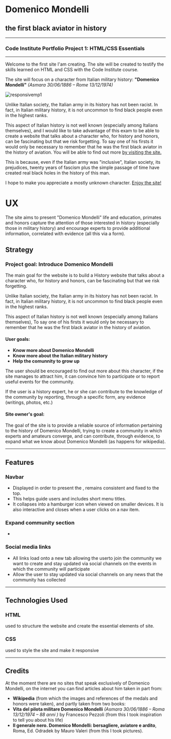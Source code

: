# Domenico Mondelli 
## the first black aviator in history
---
### Code Institute Portfolio Project 1: HTML/CSS Essentials
---
Welcome to the first site I'am creating.
The site will be created to testify the skills learned on HTML and CSS with the Code Institute course.

The site will focus on a character from Italian military history: **"Domenico Mondelli"** *(Asmara 30/06/1886 – Rome 13/12/1974)*

![responsivemp1](https://user-images.githubusercontent.com/80674568/117348761-e08de100-aeaa-11eb-96d4-02063768298f.PNG)

Unlike Italian society, the Italian army in its history has not been racist.
In fact, in Italian military history, it is not uncommon to find black people even in the highest ranks.

This aspect of Italian history is not well known (especially among Italians themselves),
and I would like to take advantage of this exam to be able to create a website that talks about a character who,
for history and honors, can be fascinating but that we risk forgetting.
To say one of his firsts it would only be necessary to remember that he was the first black aviator in the history of aviation.
You will be able to find out more [by visiting the site.](https://latorreandrea.github.io/domenico-mondelli-first-black-aviator/)

This is because, even if the Italian army was "inclusive", Italian society, its prejudices, twenty years of fascism plus the simple passage of time have created real black holes in the history of this man.

I hope to make you appreciate a mostly unknown character.
[Enjoy the site!](https://latorreandrea.github.io/domenico-mondelli-first-black-aviator/)

# UX

The site aims to present "Domenico Mondelli" life and education, primates and honors
capture the attention of those interested in history (especially those in military history)
and encourage experts to provide additional information, correlated with evidence (all this via a form).

## Strategy

### Project goal: Introduce Domenico Mondelli

The main goal for the website is to build a History website that talks about a character who,
for history and honors, can be fascinating but that we risk forgetting.

Unlike Italian society, the Italian army in its history has not been racist.
In fact, in Italian military history, it is not uncommon to find black people even in the highest ranks.

This aspect of Italian history is not well known (especially among Italians themselves),
To say one of his firsts it would only be necessary to remember that he was the first black aviator in the history of aviation.

#### User goals:
- **Know more about Domenico Mondelli**
- **Know more about the Italian military history**
- **Help the comunnity to grow up**

The user should be encouraged to find out more about this character, if the site manages to attract him, it can convince him to participate or to report useful events for the community.

If the user is a history expert, he or she can contribute to the knowledge of the community by reporting, through a specific form, any evidence (writings, photos, etc.)

#### Site owner's goal:

The goal of the site is to provide a reliable source of information pertaining to the history of Domenico Mondelli, trying to create a community in which experts and amateurs converge, and can contribute, through evidence, to expand what we know about Domenico Mondelli (as happens for wikipedia).

---

## Features

### Navbar 
- Displayed in order to present the , remains consistent and fixed to the top.
- This helps guide users and includes short menu titles.
- It collapses into a hamburger icon when viewed on smaller devices. It is also interactive and closes when a user clicks on a nav item.

### Expand community section
-

### Social media links
- All links load onto a new tab allowing the userto join the community we want to create and stay updated via social channels on the events in which the community will participate 
- Allow the user to stay updated via social channels on any news that the community has collected

---

## Technologies Used

### HTML
used to structure the website and create the essential elements of site.

### CSS
used to style the site and make it responsive

---

## Credits

At the moment there are no sites that speak exclusively of Domenico Mondelli, on the internet you can find articles about him taken in part from:
* **Wikipedia** (from which the images and references of the medals and honors were taken), and partly taken from two books:
* **Vita del pilota militare Domenico Mondelli** *(Asmara 30/06/1886 – Roma 13/12/1974 – 88 anni )* by Francesco Pezzoli (from this I took inspiration to tell you about his life)
* **Il generale nero. Domenico Mondelli: bersagliere, aviatore e ardito**, Roma, Ed. Odradek by Mauro Valeri (from this I took pictures).


